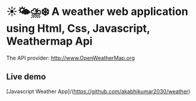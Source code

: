 # ☀️🌤⛈❄️ A weather web application using Html, Css, Javascript, Weathermap Api



The API provider: http://www.OpenWeatherMap.org

## Live demo
[Javascript Weather App]/(https://github.com/akabhikumar2030/weather)
